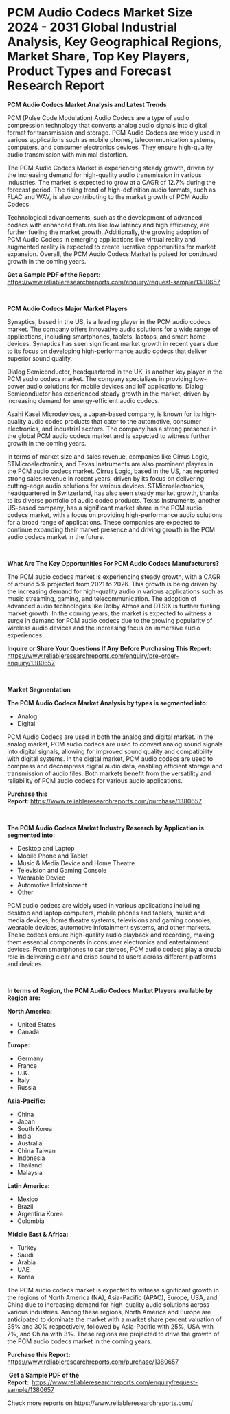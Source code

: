 <p><h1>PCM Audio Codecs Market Size 2024 - 2031 Global Industrial Analysis, Key Geographical Regions, Market Share, Top Key Players, Product Types and Forecast Research Report</h1></p><p><strong>PCM Audio Codecs Market Analysis and Latest Trends</strong></p>
<p><p>PCM (Pulse Code Modulation) Audio Codecs are a type of audio compression technology that converts analog audio signals into digital format for transmission and storage. PCM Audio Codecs are widely used in various applications such as mobile phones, telecommunication systems, computers, and consumer electronics devices. They ensure high-quality audio transmission with minimal distortion.</p><p>The PCM Audio Codecs Market is experiencing steady growth, driven by the increasing demand for high-quality audio transmission in various industries. The market is expected to grow at a CAGR of 12.7% during the forecast period. The rising trend of high-definition audio formats, such as FLAC and WAV, is also contributing to the market growth of PCM Audio Codecs.</p><p>Technological advancements, such as the development of advanced codecs with enhanced features like low latency and high efficiency, are further fueling the market growth. Additionally, the growing adoption of PCM Audio Codecs in emerging applications like virtual reality and augmented reality is expected to create lucrative opportunities for market expansion. Overall, the PCM Audio Codecs Market is poised for continued growth in the coming years.</p></p>
<p><strong>Get a Sample PDF of the Report:&nbsp;</strong> <a href="https://www.reliableresearchreports.com/enquiry/request-sample/1380657">https://www.reliableresearchreports.com/enquiry/request-sample/1380657</a></p>
<p>&nbsp;</p>
<p><strong>PCM Audio Codecs Major Market Players</strong></p>
<p><p>Synaptics, based in the US, is a leading player in the PCM audio codecs market. The company offers innovative audio solutions for a wide range of applications, including smartphones, tablets, laptops, and smart home devices. Synaptics has seen significant market growth in recent years due to its focus on developing high-performance audio codecs that deliver superior sound quality.</p><p>Dialog Semiconductor, headquartered in the UK, is another key player in the PCM audio codecs market. The company specializes in providing low-power audio solutions for mobile devices and IoT applications. Dialog Semiconductor has experienced steady growth in the market, driven by increasing demand for energy-efficient audio codecs.</p><p>Asahi Kasei Microdevices, a Japan-based company, is known for its high-quality audio codec products that cater to the automotive, consumer electronics, and industrial sectors. The company has a strong presence in the global PCM audio codecs market and is expected to witness further growth in the coming years.</p><p>In terms of market size and sales revenue, companies like Cirrus Logic, STMicroelectronics, and Texas Instruments are also prominent players in the PCM audio codecs market. Cirrus Logic, based in the US, has reported strong sales revenue in recent years, driven by its focus on delivering cutting-edge audio solutions for various devices. STMicroelectronics, headquartered in Switzerland, has also seen steady market growth, thanks to its diverse portfolio of audio codec products. Texas Instruments, another US-based company, has a significant market share in the PCM audio codecs market, with a focus on providing high-performance audio solutions for a broad range of applications. These companies are expected to continue expanding their market presence and driving growth in the PCM audio codecs market in the future.</p></p>
<p>&nbsp;</p>
<p><strong>What Are The Key Opportunities For PCM Audio Codecs Manufacturers?</strong></p>
<p><p>The PCM audio codecs market is experiencing steady growth, with a CAGR of around 5% projected from 2021 to 2026. This growth is being driven by the increasing demand for high-quality audio in various applications such as music streaming, gaming, and telecommunication. The adoption of advanced audio technologies like Dolby Atmos and DTS:X is further fueling market growth. In the coming years, the market is expected to witness a surge in demand for PCM audio codecs due to the growing popularity of wireless audio devices and the increasing focus on immersive audio experiences.</p></p>
<p><strong>Inquire or Share Your Questions If Any Before Purchasing This Report:</strong> <a href="https://www.reliableresearchreports.com/enquiry/pre-order-enquiry/1380657">https://www.reliableresearchreports.com/enquiry/pre-order-enquiry/1380657</a></p>
<p>&nbsp;</p>
<p><strong>Market Segmentation</strong></p>
<p><strong>The PCM Audio Codecs Market Analysis by types is segmented into:</strong></p>
<p><ul><li>Analog</li><li>Digital</li></ul></p>
<p><p>PCM Audio Codecs are used in both the analog and digital market. In the analog market, PCM audio codecs are used to convert analog sound signals into digital signals, allowing for improved sound quality and compatibility with digital systems. In the digital market, PCM audio codecs are used to compress and decompress digital audio data, enabling efficient storage and transmission of audio files. Both markets benefit from the versatility and reliability of PCM audio codecs for various audio applications.</p></p>
<p><strong>Purchase this Report:&nbsp;</strong><a href="https://www.reliableresearchreports.com/purchase/1380657">https://www.reliableresearchreports.com/purchase/1380657</a></p>
<p>&nbsp;</p>
<p><strong>The PCM Audio Codecs Market Industry Research by Application is segmented into:</strong></p>
<p><ul><li>Desktop and Laptop</li><li>Mobile Phone and Tablet</li><li>Music & Media Device and Home Theatre</li><li>Television and Gaming Console</li><li>Wearable Device</li><li>Automotive Infotainment</li><li>Other</li></ul></p>
<p><p>PCM audio codecs are widely used in various applications including desktop and laptop computers, mobile phones and tablets, music and media devices, home theatre systems, televisions and gaming consoles, wearable devices, automotive infotainment systems, and other markets. These codecs ensure high-quality audio playback and recording, making them essential components in consumer electronics and entertainment devices. From smartphones to car stereos, PCM audio codecs play a crucial role in delivering clear and crisp sound to users across different platforms and devices.</p></p>
<p>&nbsp;</p>
<p><strong>In terms of Region, the PCM Audio Codecs Market Players available by Region are:</strong></p>
<p>
    <p> <strong> North America: </strong>
        <ul>
            <li>United States</li>
            <li>Canada</li>
        </ul>
        </p> 
    <p> <strong> Europe: </strong>
        <ul>
            <li>Germany</li>
            <li>France</li>
            <li>U.K.</li>
            <li>Italy</li>
            <li>Russia</li>
        </ul>
        </p> 
    <p> <strong> Asia-Pacific: </strong>
        <ul>
            <li>China</li>
            <li>Japan</li>
            <li>South Korea</li>
            <li>India</li>
            <li>Australia</li>
            <li>China Taiwan</li>
            <li>Indonesia</li>
            <li>Thailand</li>
            <li>Malaysia</li>
        </ul>
        </p> 
    <p> <strong> Latin America: </strong>
        <ul>
            <li>Mexico</li>
            <li>Brazil</li>
            <li>Argentina Korea</li>
            <li>Colombia</li>
        </ul>
        </p> 
    <p> <strong> Middle East & Africa: </strong>
        <ul>
            <li>Turkey</li>
            <li>Saudi</li>
            <li>Arabia</li>
            <li>UAE</li>
            <li>Korea</li>
        </ul>
    </p>
    </p>
<p><p>The PCM audio codecs market is expected to witness significant growth in the regions of North America (NA), Asia-Pacific (APAC), Europe, USA, and China due to increasing demand for high-quality audio solutions across various industries. Among these regions, North America and Europe are anticipated to dominate the market with a market share percent valuation of 35% and 30% respectively, followed by Asia-Pacific with 25%, USA with 7%, and China with 3%. These regions are projected to drive the growth of the PCM audio codecs market in the coming years.</p></p>
<p><strong>Purchase this Report: </strong><a href="https://www.reliableresearchreports.com/purchase/1380657">https://www.reliableresearchreports.com/purchase/1380657</a></p>
<p>&nbsp;<strong>Get a Sample PDF of the Report:&nbsp;&nbsp;</strong><a href="https://www.reliableresearchreports.com/enquiry/request-sample/1380657">https://www.reliableresearchreports.com/enquiry/request-sample/1380657</a></p>
<p><strong></strong></p>
<p>Check more reports on https://www.reliableresearchreports.com/</p>